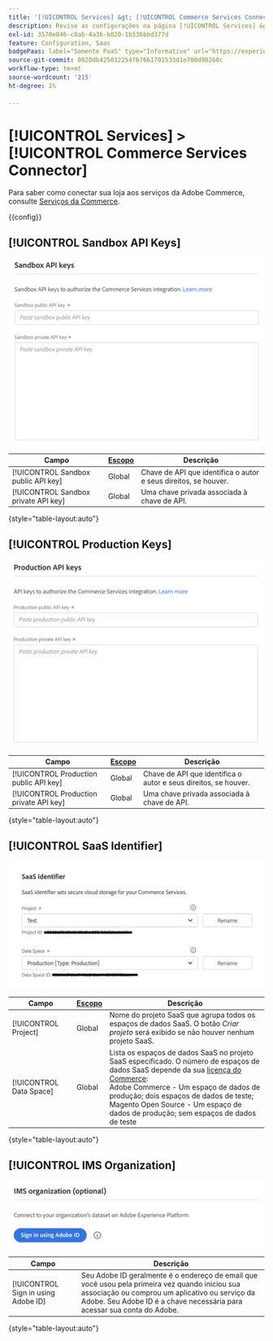 ```yaml
---
title: '[!UICONTROL Services] &gt; [!UICONTROL Commerce Services Connector]'
description: Revise as configurações na página [!UICONTROL Services] &gt; [!UICONTROL Commerce Services Connector] do Administrador do Commerce.
exl-id: 3570e846-c8ab-4a36-b020-1b536bbd377d
feature: Configuration, Saas
badgePaas: label="Somente PaaS" type="Informative" url="https://experienceleague.adobe.com/pt-br/docs/commerce/user-guides/product-solutions" tooltip="Aplica-se somente a projetos do Adobe Commerce na nuvem (infraestrutura do PaaS gerenciada pela Adobe) e a projetos locais."
source-git-commit: 0020db425032254fb7661701533d1e700d98260c
workflow-type: tm+mt
source-wordcount: '215'
ht-degree: 1%

---
```


# [!UICONTROL Services] > [!UICONTROL Commerce Services Connector]

Para saber como conectar sua loja aos serviços da Adobe Commerce, consulte [Serviços da Commerce](https://experienceleague.adobe.com/docs/commerce/user-guides/integration-services/saas.html?lang=pt-BR).

{{config}}

## [!UICONTROL Sandbox API Keys]

![Chave de API de sandbox](./assets/sandbox-key-saas-configuration.png)<!-- zoom -->

| Campo | [Escopo](../../getting-started/websites-stores-views.md#scope-settings) | Descrição |
|--- |--- |--- |
| [!UICONTROL Sandbox public API key] | Global | Chave de API que identifica o autor e seus direitos, se houver. |
| [!UICONTROL Sandbox private API key] | Global | Uma chave privada associada à chave de API. |

{style="table-layout:auto"}

## [!UICONTROL Production Keys]

![Chave da API de Produção](./assets/prod-key-saas-configuration.png)<!-- zoom -->

| Campo | [Escopo](../../getting-started/websites-stores-views.md#scope-settings) | Descrição |
|--- |--- |--- |
| [!UICONTROL Production public API key] | Global | Chave de API que identifica o autor e seus direitos, se houver. |
| [!UICONTROL Production private API key] | Global | Uma chave privada associada à chave de API. |

{style="table-layout:auto"}

## [!UICONTROL SaaS Identifier]

![Identificador SaaS](./assets/saas-identifier.png)<!-- zoom -->

| Campo | [Escopo](../../getting-started/websites-stores-views.md#scope-settings) | Descrição |
|--- |--- |--- |
| [!UICONTROL Project] | Global | Nome do projeto SaaS que agrupa todos os espaços de dados SaaS. O botão _Criar projeto_ será exibido se não houver nenhum projeto SaaS. |
| [!UICONTROL Data Space] | Global | Lista os espaços de dados SaaS no projeto SaaS especificado. O número de espaços de dados SaaS depende da sua [licença do Commerce](https://experienceleague.adobe.com/docs/commerce/user-guides/integration-services/saas.html?lang=pt-BR):<br />Adobe Commerce - Um espaço de dados de produção; dois espaços de dados de teste;<br />Magento Open Source - Um espaço de dados de produção; sem espaços de dados de teste |

{style="table-layout:auto"}

## [!UICONTROL IMS Organization]

![Organização IMS](./assets/ims-organization.png)<!-- zoom -->

| Campo | Descrição |
|--- |--- |
| [!UICONTROL Sign in using Adobe ID] | Seu Adobe ID geralmente é o endereço de email que você usou pela primeira vez quando iniciou sua associação ou comprou um aplicativo ou serviço da Adobe. Seu Adobe ID é a chave necessária para acessar sua conta do Adobe. |

{style="table-layout:auto"}
